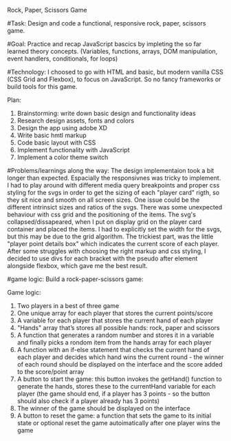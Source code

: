 Rock, Paper, Scissors Game

#Task: Design and code a functional, responsive rock, paper, scissors game.

#Goal: Practice and recap JavaScript bascics by impleting the so far learned theory concepts. (Variables, functions, arrays, DOM manipulation, event handlers, conditionals, for loops)

#Technology: I choosed to go with HTML and basic, but modern vanilla CSS (CSS Grid and Flexbox), to focus on JavaScript. So no fancy frameworks or build tools for this game.

Plan:

1. Brainstorming: write down basic design and functionality ideas
2. Research design assets, fonts and colors
3. Design the app using adobe XD
4. Write basic hmtl markup
5. Code basic layout with CSS
6. Implement functionality with JavaScript
7. Implement a color theme switch

#Problems/learnings along the way: The design implementaion took a bit longer than expected. Espacially the responsivnes was tricky to implement. I had to play around with different media query breakpoints and proper css styling for the svgs in order to get the sizing of each "player card" rigth, so they sit nice and smooth on all screen sizes. One issue could be the different intrinsict sizes and ratios of the svgs. There was some unexpected behaviour with css grid and the positioning of the items. The svg's collapsed/dissapeared, when I put on display grid on the player card container and placed the items. I had to explicitly set the width for the svgs, but this may be due to the grid algorithm. The trickiest part, was the little "player point details box" which indicates the current score of each player. After some struggles with choosing the right markup and css styling, I decided to use divs for each bracket with the pseudo after element alongside flexbox, which gave me the best result.

#game logic:
Build a rock-paper-scissors game:

Game logic:

1. Two players in a best of three game
2. One unique array for each player that stores the current points/score
3. A variable for each player that stores the current hand of each player
4. "Hands" array that’s stores all possible hands: rock, paper and scissors
5. A function that generates a random number and stores it in a variable and finally picks a rondom item from the hands array for each player
6. A function with an if-else statement that checks the current hand of each player and decides which hand wins the current round - the winner of each round should be displayed on the interface and the score added to the score/point array
7. A button to start the game: this button invokes the getHand() function to generate the hands, stores these to the currentHand variable for each player (the game should end, if a player has 3 points - so the button should also check if a player already has 3 points)
8. The winner of the game should be displayed on the interface
9. A button to reset the game: a function that sets the game to its initial state or optional reset the game autoimatically after one player wins the game
